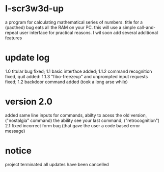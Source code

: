 # I-scr3w3d-up
a program for calculating mathematical series of numbers.
title for a (pacthed) bug eats all the RAM on your PC.
this will use a simple call-and-repeat user interface for practical reasons.
I wil soon add several additional features
# update log
1.0
   titular bug fixed;
1.1
   basic interface added;
1.1.2
   command recognition fixed, quit added:
1.1.3
   "fibo-freezeup" and unprompted input requests fixed;
1.2
   backdoor command added (took a long arse while)
# version 2.0
added same line inputs for commands,
abilty to acess the old version,
("nostalgia" command)
the ability see your last command,
("retrocognition")
2.1
   fixed incorrect form bug 
   (that gave the user a code based error message)
# notice
project terminated
all updates have been cancelled
